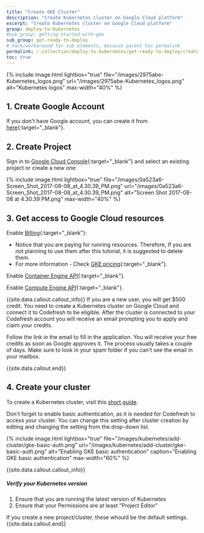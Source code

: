```yaml
---
title: "Create GKE Cluster"
description: "Create Kubernetes cluster on Google Cloud platform"
excerpt: "Create Kubernetes cluster on Google Cloud platform"
group: deploy-to-kubernetes
#sub_group: getting-started-with-gke
sub_group: get-ready-to-deploy
# hack/workaround for sub elements, because parent has permalink
permalink: /:collection/deploy-to-kubernetes/get-ready-to-deploy/create-cluster/
toc: true
---
```


{% include image.html 
lightbox="true" 
file="/images/2975abe-Kubernetes_logos.png" 
url="/images/2975abe-Kubernetes_logos.png" 
alt="Kubernetes logos" 
max-width="40%" 
%}
 
## 1. Create Google Account
If you don't have Google account, you can create it from [here](https://accounts.google.com/SignUp){:target="_blank"}.
 
## 2. Create Project
Sign in to [Google Cloud Console](https://console.cloud.google.com/){:target="_blank"} and select an existing project or create a new one:

{% include image.html 
lightbox="true" 
file="/images/0a523a6-Screen_Shot_2017-08-08_at_4.30.39_PM.png" 
url="/images/0a523a6-Screen_Shot_2017-08-08_at_4.30.39_PM.png" 
alt="Screen Shot 2017-08-08 at 4.30.39 PM.png" 
max-width="40%" 
%}

## 3. Get access to Google Cloud resources
 
Enable [Billing](https://console.cloud.google.com/billing){:target="_blank"}:

* Notice that you are paying for running resources. Therefore, If you are not planning to use them after this tutorial, it is suggested to delete them.
* For more information - Check [GKE pricing](https://cloud.google.com/kubernetes-engine/pricing){:target="_blank"}.
 
Enable [Container Engine API](https://console.cloud.google.com/apis/api/container/overview){:target="_blank"}.

Enable [Compute Engine API](https://console.cloud.google.com/apis/api/compute_component/overview){:target="_blank"}.



{{site.data.callout.callout_info}}
If you are a new user, you will get $500 credit. You need to create a Kubernetes cluster on Google Cloud and connect it to Codefresh to be eligible. After the cluster is connected to your Codefresh account you will receive an email prompting you to apply and claim your credits. 

Follow the link in the email to fill in the application. You will receive your free credits
as soon as Google approves it. The process usually takes a couple of days. Make sure to look in your spam folder if you can't see the email in your mailbox.

{{site.data.callout.end}}

## 4. Create your cluster

To create a Kubernetes cluster, visit this [short guide](https://cloud.google.com/container-engine/docs/quickstart).

Don't forget to enable basic authentication, as it is needed for Codefresh to access your cluster.
You can change this setting after cluster creation
by editing and changing the setting from the drop-down list.

{% include image.html
  lightbox="true"
  file="/images/kubernetes/add-cluster/gke-basic-auth.png"
  url="/images/kubernetes/add-cluster/gke-basic-auth.png"
  alt="Enabling GKE basic authentication"
  caption="Enabling GKE basic authentication"
  max-width="60%"
    %}

{{site.data.callout.callout_info}}
##### Verify your Kubernetes version

1. Ensure that you are running the latest version of Kubernetes
2. Ensure that your Permissions are at least "Project Editor"

If you create a new project/cluster, these whould be the default settings. 
{{site.data.callout.end}}
